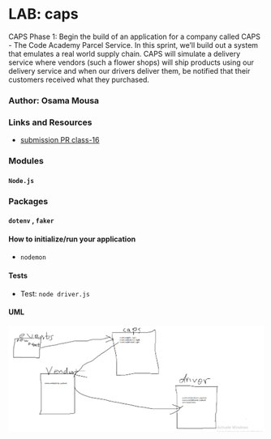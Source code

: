 # LAB: caps

CAPS Phase 1: Begin the build of an application for a company called CAPS - The Code Academy Parcel Service. In this sprint, we’ll build out a system that emulates a real world supply chain. CAPS will simulate a delivery service where vendors (such a flower shops) will ship products using our delivery service and when our drivers deliver them, be notified that their customers received what they purchased.

### Author: Osama Mousa

### Links and Resources
- [submission PR class-16](https://github.com/401-advanced-javascript-osama/caps/pull/1)


### Modules
#### `Node.js` 
### Packages
#### `dotenv` , `faker` 

#### How to initialize/run your application

- `nodemon`

#### Tests

- Test: `node driver.js` 

#### UML
![UML-Diagram](./uml/caps.png)
